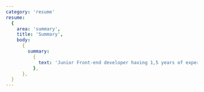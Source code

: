 ```yaml
---
category: 'resume'
resume:
  {
    area: 'summary',
    title: 'Summary',
    body:
      {
        summary:
          {
            text: 'Junior Front-end developer having 1,5 years of experience in building websites and apps that are responsive and usable. Proficient in HTML5 and css3. Good knowledge of SASS, SCSS preprocessors. Moderate knowledge and experience with JavaScript plus modern libraries. Possess working knowledge of React library. Regular usage of version control system (GIT) to maintain the code. Passionate about writing semantic, cross-browser compatible code by hand that is re-usable, maintainable and easy to understand. Ability to work well both independently and as part of a team. In the search for a position where I can enhance my skillset in web technologies to develop and implement solutions to meet business needs. Having a positive outlook and always willing to learn new traits.',
          },
      },
  }
---
```

